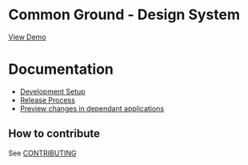 Common Ground - Design System
=============================

[View Demo](https://commonground.gitlab.io/core/design-system)

# Documentation

* [Development Setup](./docs/01-development-setup.md)
* [Release Process](./docs/02-release-process.md)
* [Preview changes in dependant applications](./docs/03-preview-changes-in-dependent-apps.md)

## How to contribute

See [CONTRIBUTING](./CONTRIBUTING.md)
